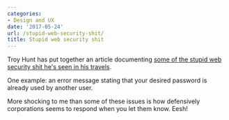 ```yaml
---
categories:
- Design and UX
date: '2017-05-24'
url: /stupid-web-security-shit/
title: Stupid web security shit
---
```


Troy Hunt has put together an article documenting <a href="https://www.troyhunt.com/reckon-youve-seen-some-stupid-security-things-here-hold-my-beer/">some of the stupid web security shit he's seen in his travels</a>.

One example: an error message stating that your desired password is already used by another user.

More shocking to me than some of these issues is how defensively corporations seems to respond when you let them know. Eesh!